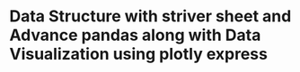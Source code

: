 # Data Structure with striver sheet and Advance pandas along with Data Visualization using plotly express

